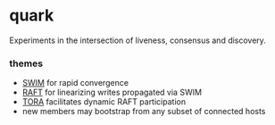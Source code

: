 # quark
Experiments in the intersection of liveness, consensus and discovery.

### themes
* [SWIM](https://www.cs.cornell.edu/~asdas/research/dsn02-swim.pdf) for rapid convergence
* [RAFT](http://ramcloud.stanford.edu/raft.pdf) for linearizing writes propagated via SWIM
* [TORA](https://parasol.tamu.edu/~tradeva/paper.pdf) facilitates dynamic RAFT participation
* new members may bootstrap from any subset of connected hosts
